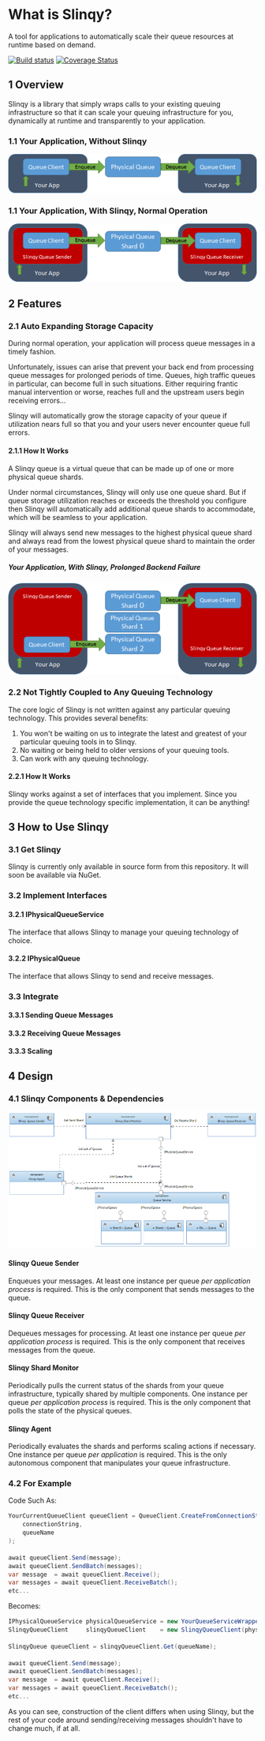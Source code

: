 # What is Slinqy?
A tool for applications to automatically scale their queue resources at runtime based on demand.

[![Build status](https://ci.appveyor.com/api/projects/status/3msjix5fdfe5u5fs?svg=true)](https://ci.appveyor.com/project/rakutensf-malex/slinqy)
[![Coverage Status](https://coveralls.io/repos/stealthlab/slinqy/badge.svg?branch=master&service=github)](https://coveralls.io/github/stealthlab/slinqy?branch=master)

## 1 Overview

Slinqy is a library that simply wraps calls to your existing queuing infrastructure so that it can scale your queuing infrastructure for you, dynamically at runtime and transparently to your application.

### 1.1 Your Application, Without Slinqy
![Without Slinqy](Docs/Images/your-application-without-slinqy.png "Without Slinqy")
### 1.1 Your Application, With Slinqy, Normal Operation
![With Slinqy Normal](Docs/Images/your-application-with-slinqy-normal-operation.png "With Slinqy Normal")

## 2 Features
### 2.1 Auto Expanding Storage Capacity

During normal operation, your application will process queue messages in a timely fashion.

Unfortunately, issues can arise that prevent your back end from processing queue messages for prolonged periods of time.
Queues, high traffic queues in particular, can become full in such situations.  Either requiring frantic manual intervention or worse,
reaches full and the upstream users begin receiving errors...

Slinqy will automatically grow the storage capacity of your queue if utilization nears full so that you and your users never encounter queue full errors.

#### 2.1.1 How It Works

A Slinqy queue is a virtual queue that can be made up of one or more physical queue shards.

Under normal circumstances, Slinqy will only use one queue shard.  But if queue storage utilization reaches or exceeds the threshold you configure then Slinqy will automatically add additional queue shards to accommodate, which will be seamless to your application.

Slinqy will always send new messages to the highest physical queue shard and always read from the lowest physical queue shard to maintain the order of your messages.

##### Your Application, With Slinqy, Prolonged Backend Failure
![With Slinqy Backend Failure](Docs/Images/your-application-with-slinqy-backend-failure.png "With Slinqy Backend Failure")

### 2.2 Not Tightly Coupled to Any Queuing Technology

The core logic of Slinqy is not written against any particular queuing technology.  This provides several benefits:

1. You won't be waiting on us to integrate the latest and greatest of your particular queuing tools in to Slinqy.
2. No waiting or being held to older versions of your queuing tools.
3. Can work with any queuing technology.

#### 2.2.1 How It Works

Slinqy works against a set of interfaces that you implement.  Since you provide the queue technology specific implementation, it can be anything!

## 3 How to Use Slinqy

### 3.1 Get Slinqy
Slinqy is currently only available in source form from this repository.  It will soon be available via NuGet.
### 3.2 Implement Interfaces
#### 3.2.1 IPhysicalQueueService
The interface that allows Slinqy to manage your queuing technology of choice.
#### 3.2.2 IPhysicalQueue
The interface that allows Slinqy to send and receive messages.
### 3.3 Integrate
#### 3.3.1 Sending Queue Messages
#### 3.3.2 Receiving Queue Messages
#### 3.3.3 Scaling

## 4 Design

### 4.1 Slinqy Components & Dependencies

![Slinqy Components](Docs/Images/slinqy-components.png "Slinqy Components")

#### Slinqy Queue Sender

Enqueues your messages.  At least one instance per queue *per application process* is required.  This is the only component that sends messages to the queue.

#### Slinqy Queue Receiver

Dequeues messages for processing.  At least one instance per queue *per application process* is required.  This is the only component that receives messages from the queue.

#### Slinqy Shard Monitor

Periodically pulls the current status of the shards from your queue infrastructure, typically shared by multiple components.  One instance per queue *per application process* is required.  This is the only component that polls the state of the physical queues.

#### Slinqy Agent

Periodically evaluates the shards and performs scaling actions if necessary.  One instance per queue *per application* is required.  This is the only autonomous component that manipulates your queue infrastructure.

### 4.2 For Example

Code Such As:

```csharp
YourCurrentQueueClient queueClient = QueueClient.CreateFromConnectionString(
    connectionString,
    queueName
);

await queueClient.Send(message);
await queueClient.SendBatch(messages);
var message  = await queueClient.Receive();
var messages = await queueClient.ReceiveBatch();
etc...
```
Becomes:
```csharp
IPhysicalQueueService physicalQueueService = new YourQueueServiceWrapper(connectionString);
SlinqyQueueClient     slinqyQueueClient    = new SlinqyQueueClient(physicalQueueService);

SlinqyQueue queueClient = slinqyQueueClient.Get(queueName);

await queueClient.Send(message);
await queueClient.SendBatch(messages);
var message  = await queueClient.Receive();
var messages = await queueClient.ReceiveBatch();
etc...
```

As you can see, construction of the client differs when using Slinqy, but the rest of your code around sending/receiving messages shouldn't have to change much, if at all.
